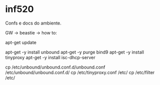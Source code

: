 # inf520

Confs e docs do ambiente.

GW -> beastie -> how to:

apt-get update

apt-get -y install unbound
apt-get -y purge bind9
apt-get -y install tinyproxy
apt-get -y install isc-dhcp-server

cp /etc/unbound/unbound.conf.d/unbound.conf /etc/unbound/unbound.conf.d/
cp /etc/tinyproxy.conf /etc/
cp /etc/filter /etc/

